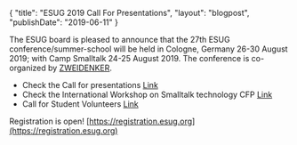{
"title": "ESUG 2019 Call For Presentations",
"layout": "blogpost",
"publishDate": "2019-06-11"
}

The ESUG board is pleased to announce that the 27th ESUG conference/summer-school will be held in Cologne, Germany 26-30 August 2019; with Camp Smalltalk 24-25 August 2019. The conference is co-organized by [ZWEIDENKER](http://zweidenker.de/en/).

- Check the Call for presentations [Link](https://esug.github.io/2019-Conference/call2019.html)
- Check the International Workshop on Smalltalk technology CFP [Link](https://esug.github.io/2019-Conference/cfpIWST2019.html)
- Call for Student Volunteers [Link](https://esug.github.io/2019-Conference/callForStudents2019.html)


Registration is open! [https://registration.esug.org](https://registration.esug.org)
